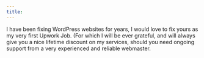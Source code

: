```yaml
---
title:
---
```


I have been fixing WordPress websites for years, I would love to fix
yours as my very first Upwork Job.  (For which I will be ever
grateful, and will always give you a nice lifetime discount on my
services, should you need ongoing support from a very experienced and
reliable webmaster.
